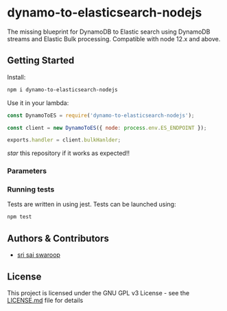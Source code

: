 # dynamo-to-elasticsearch-nodejs
The missing blueprint for DynamoDB to Elastic search using DynamoDB streams and Elastic Bulk processing. Compatible with node 12.x and above. 

## Getting Started

Install:
```bash
npm i dynamo-to-elasticsearch-nodejs
```
Use it in your lambda:
```javascript
const DynamoToES = require('dynamo-to-elasticsearch-nodejs');

const client = new DynamoToES({ node: process.env.ES_ENDPOINT });

exports.handler = client.bulkHanlder;
```
_star_ this repository if it works as expected!!

### Parameters


### Running tests

Tests are written in using jest. Tests can be launched using:

```bash
npm test
```

## Authors & Contributors

* [sri sai swaroop](https://github.com/srisaiswaroop)

## License

This project is licensed under the GNU GPL v3 License - see the [LICENSE.md](LICENSE.md) file for details

